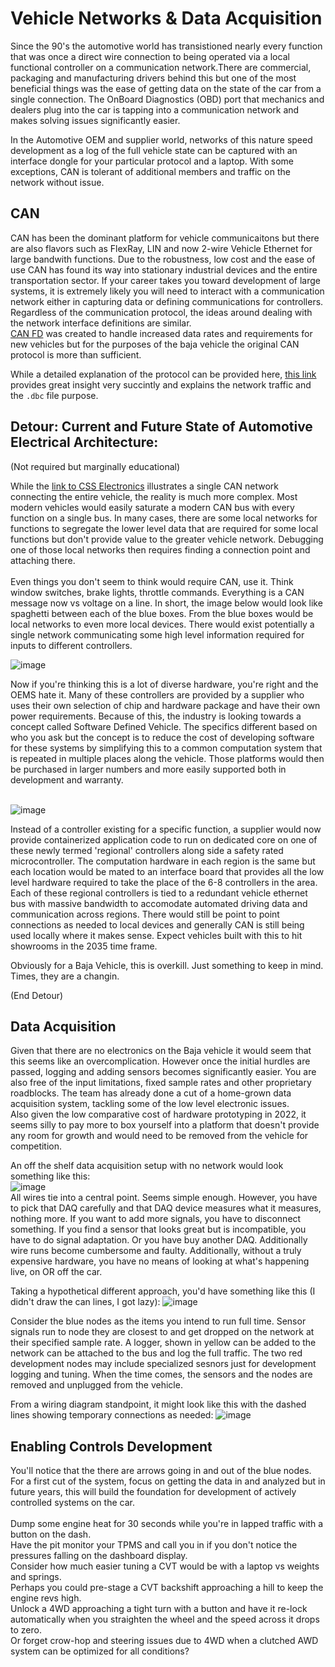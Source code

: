 # Vehicle Networks & Data Acquisition

Since the 90's the automotive world has transistioned nearly every function that was once a direct wire connection to being operated via a local functional controller on a communication network.There are commercial, packaging and manufacturing drivers behind this but one of the most beneficial things was the ease of getting data on the state of the car from a single connection. The OnBoard Diagnostics (OBD) port that mechanics and dealers plug into the car is tapping into a communication network and makes solving issues significantly easier.<br>

In the Automotive OEM and supplier world, networks of this nature speed development as a log of the full vehicle state can be captured with an interface dongle for your particular protocol and a laptop. With some exceptions, CAN is tolerant of additional members and traffic on the network without issue. 

## CAN

CAN has been the dominant platform for vehicle communicaitons but there are also flavors such as FlexRay, LIN and now 2-wire Vehicle Ethernet for large bandwith functions. Due to the robustness, low cost and the ease of use CAN has found its way into stationary industrial devices and the entire transportation sector. If your career takes you toward development of large systems, it is extremely likely you will need to interact with a communication network either in capturing data or defining communications for controllers. Regardless of the communication protocol, the ideas around dealing with the network interface definitions are similar. <br>
[CAN FD](https://en.wikipedia.org/wiki/CAN_FD) was created to handle increased data rates and requirements for new vehicles but for the purposes of the baja vehicle the original CAN protocol is more than sufficient.

While a detailed explanation of the protocol can be provided here, [this link](https://www.csselectronics.com/pages/can-bus-simple-intro-tutorial) provides great insight very succintly and explains the network traffic and the ```.dbc``` file purpose. 

## Detour: Current and Future State of Automotive Electrical Architecture:

(Not required but marginally educational)

While the [link to CSS Electronics](https://www.csselectronics.com/pages/can-bus-simple-intro-tutorial) illustrates a single CAN network connecting the entire vehicle, the reality is much more complex. Most modern vehicles would easily saturate a modern CAN bus with every function on a single bus.
In many cases, there are some local networks for functions to segregate the lower level data that are required for some local functions but don't provide value to the greater vehicle network. Debugging one of those local networks then requires finding a connection point and attaching there.<br> <br>  Even things you don't seem to think would require CAN, use it. Think window switches, brake lights, throttle commands. Everything is a CAN message now vs voltage on a line.  In short, the image below would look like spaghetti between each of the blue boxes. From the blue boxes would be local networks to even more local devices. There would exist potentially a single network communicating some high level information required for inputs to different controllers. <br>

![image](current_approach.png)

Now if you're thinking this is a lot of diverse hardware, you're right and the OEMS hate it. Many of these controllers are provided by a supplier who uses their own selection of chip and hardware package and have their own power requirements. Because of this, the industry is looking towards a concept called Software Defined Vehicle. The specifics different based on who you ask but the concept is to reduce the cost of developing software for these systems by simplifying this to a common computation system that is repeated in multiple places along the vehicle. Those platforms would then be purchased in larger numbers and more easily supported both in development and warranty. <br><br>

![image](software_defined_vehicle.png)

Instead of a controller existing for a specific function, a supplier would now provide containerized application code to run on dedicated core on one of these newly termed 'regional' controllers along side a safety rated microcontroller. The computation hardware in each region is the same but each location would be mated to an interface board that provides all the low level hardware required to take the place of the 6-8 controllers in the area. Each of these regional controllers is tied to a redundant vehicle ethernet bus with massive bandwidth to accomodate automated driving data and communication across regions. There would still be point to point connections as needed to local devices and generally CAN is still being used locally where it makes sense. Expect vehicles built with this to hit showrooms in the 2035 time frame.

Obviously for a Baja Vehicle, this is overkill. Just something to keep in mind. Times, they are a changin. 

(End Detour)


## Data Acquisition

Given that there are no electronics on the Baja vehicle it would seem that this seems like an overcomplication. However once the initial hurdles are passed, logging and adding sensors becomes significantly easier. You are also free of the input limitations, fixed sample rates and other proprietary roadblocks. The team has already done a cut of a home-grown data acquisition system, tackling some of the low level electronic issues. <br> Also given the low comparative cost of hardware prototyping in 2022, it seems silly to pay more to box yourself into a platform that doesn't provide any room for growth and would need to be removed from the vehicle for competition.

An off the shelf data acquisition setup with no network would look something like this: <br>
![image](high_level_view_w_daq.png)<br>
All wires tie into a central point. Seems simple enough. However, you have to pick that DAQ carefully and that DAQ device measures what it measures, nothing more. If you want to add more signals, you have to disconnect something. If you find a sensor that looks great but is incompatible, you have to do signal adaptation. Or you have buy another DAQ. Additionally wire runs become cumbersome and faulty. Additionally, without a truly expensive hardware, you have no means of looking at what's happening live, on OR off the car. 

Taking a hypothetical different approach, you'd have something like this (I didn't draw the can lines, I got lazy):
![image](high_level_view_w_can.png)

Consider the blue nodes as the items you intend to run full time. Sensor signals run to node they are closest to and get dropped on the network at their specified sample rate. A logger, shown in yellow can be added to the network can be attached to the bus and log the full traffic. The two red development nodes may include specialized sesnors just for development logging and tuning. When the time comes, the sensors and the nodes are removed and unplugged from the vehicle.

From a wiring diagram standpoint, it might look like this with the dashed lines showing temporary connections as needed:
![image](network_diagram.png)


## Enabling Controls Development

You'll notice that the there are arrows going in and out of the blue nodes. For a first cut of the system, focus on getting the data in and analyzed but in future years, this will build the foundation for development of actively controlled systems on the car.  <br><br>
Dump some engine heat for 30 seconds while you're in lapped traffic with a button on the dash. <br> Have the pit monitor your TPMS and call you in if you don't notice the pressures falling on the dashboard display.<br>Consider how much easier tuning a CVT would be with a laptop vs weights and springs. <br>Perhaps you could pre-stage a CVT backshift approaching a hill to keep the engine revs high.<br>  Unlock a 4WD approaching a tight turn with a button and have it re-lock automatically when you straighten the wheel and the speed across it drops to zero.<br> Or forget crow-hop and steering issues due to 4WD when a clutched AWD system can be optimized for all conditions? 